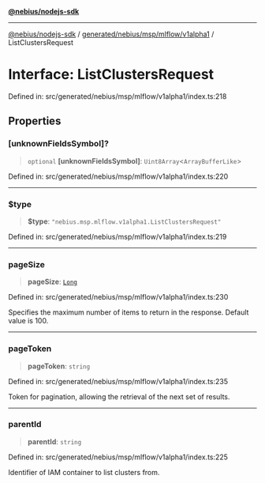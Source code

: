 [**@nebius/nodejs-sdk**](../../../../../../README.md)

---

[@nebius/nodejs-sdk](../../../../../../README.md) / [generated/nebius/msp/mlflow/v1alpha1](../README.md) / ListClustersRequest

# Interface: ListClustersRequest

Defined in: src/generated/nebius/msp/mlflow/v1alpha1/index.ts:218

## Properties

### \[unknownFieldsSymbol\]?

> `optional` **\[unknownFieldsSymbol\]**: `Uint8Array`\<`ArrayBufferLike`\>

Defined in: src/generated/nebius/msp/mlflow/v1alpha1/index.ts:220

---

### $type

> **$type**: `"nebius.msp.mlflow.v1alpha1.ListClustersRequest"`

Defined in: src/generated/nebius/msp/mlflow/v1alpha1/index.ts:219

---

### pageSize

> **pageSize**: [`Long`](../../../../../../runtime/protos/core/classes/Long.md)

Defined in: src/generated/nebius/msp/mlflow/v1alpha1/index.ts:230

Specifies the maximum number of items to return in the response. Default value is 100.

---

### pageToken

> **pageToken**: `string`

Defined in: src/generated/nebius/msp/mlflow/v1alpha1/index.ts:235

Token for pagination, allowing the retrieval of the next set of results.

---

### parentId

> **parentId**: `string`

Defined in: src/generated/nebius/msp/mlflow/v1alpha1/index.ts:225

Identifier of IAM container to list clusters from.
